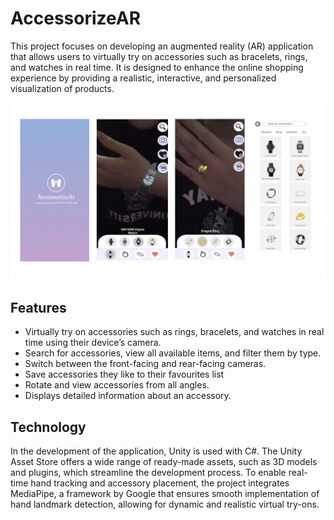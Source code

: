 # AccessorizeAR
This project focuses on developing an augmented reality (AR) application that allows users to virtually try on accessories such as bracelets, rings, and watches in real time. It is designed to enhance the online shopping experience by providing a realistic, interactive, and personalized visualization of products.

![image alt](https://github.com/bernicetan28/AccessorizeAR/blob/1453870dadf89fa203c1f30a2cfc0304a60d2258/Untitled%20design.png)

## Features

- Virtually try on accessories such as rings, bracelets, and watches in real time using their device’s camera.
- Search for accessories, view all available items, and filter them by type.
- Switch between the front-facing and rear-facing cameras.
- Save accessories they like to their favourites list
- Rotate and view accessories from all angles.
- Displays detailed information about an accessory.

## Technology

In the development of the application, Unity is used with C#. The Unity Asset Store offers a wide range of ready-made assets, such as 3D models and plugins, which streamline the development process. To enable real-time hand tracking and accessory placement, the project integrates MediaPipe, a framework by Google that ensures smooth implementation of hand landmark detection, allowing for dynamic and realistic virtual try-ons.

